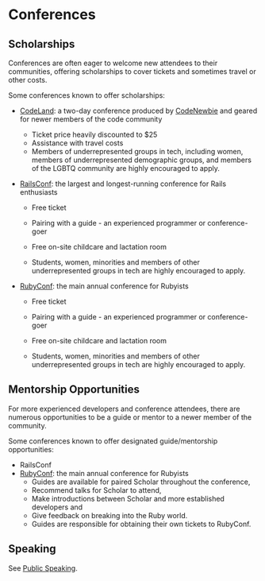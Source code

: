# Conferences

## Scholarships

Conferences are often eager to welcome new attendees to their communities, offering scholarships to cover tickets and sometimes travel or other costs.

Some conferences known to offer scholarships:

* [CodeLand](http://codelandconf.com/#scholarship): a two-day conference produced by [CodeNewbie](https://www.codenewbie.org/) and geared for newer members of the code community
  * Ticket price heavily discounted to $25
  * Assistance with travel costs
  * Members of underrepresented groups in tech, including women, members of underrepresented demographic groups, and members of the LGBTQ community are highly encouraged to apply.
* [RailsConf](http://railsconf.com/): the largest and longest-running conference for Rails enthusiasts

  * Free ticket

  * Pairing with a guide - an experienced programmer or conference-goer

  * Free on-site childcare and lactation room
  * Students, women, minorities and members of other underrepresented groups in tech are highly encouraged to apply.

* [RubyConf](http://rubyconf.org/): the main annual conference for Rubyists

  * Free ticket

  * Pairing with a guide - an experienced programmer or conference-goer

  * Free on-site childcare and lactation room
  * Students, women, minorities and members of other underrepresented groups in tech are highly encouraged to apply.

## Mentorship Opportunities

For more experienced developers and conference attendees, there are numerous opportunities to be a guide or mentor to a newer member of the community.

Some conferences known to offer designated guide/mentorship opportunities:

* RailsConf
* [RubyConf](http://rubyconf.org/): the main annual conference for Rubyists
  * Guides are available for paired Scholar throughout the conference,
  * Recommend talks for Scholar to attend,
  * Make introductions between Scholar and more established developers and
  * Give feedback on breaking into the Ruby world.
  * Guides are responsible for obtaining their own tickets to RubyConf.

## Speaking

See [Public Speaking](/career-building/public-speaking/README.md).

